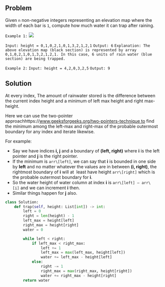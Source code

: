 ## Problem
Given `n` non-negative integers representing an elevation map where the width of each bar is `1`, compute how much water it can trap after raining.

`Example 1:`
![](https://assets.leetcode.com/uploads/2018/10/22/rainwatertrap.png)

`Input: height = 0,1,0,2,1,0,1,3,2,1,2,1`
`Output: 6`
`Explanation: The above elevation map (black section) is represented by array 0,1,0,2,1,0,1,3,2,1,2,1. In this case, 6 units of rain water (blue section) are being trapped.`

`Example 2:`
`Input: height = 4,2,0,3,2,5`
`Output: 9`

## Solution
At every index, The amount of rainwater stored is the difference between the current index height and a minimum of left max height and right max-height.

Here we can use the two-pointer approachhttps://www.geeksforgeeks.org/two-pointers-technique to find the minimum among the left-max and right-max of the probable outermost boundary for any index and iterate likewise.

For example: 

- Say we have indices **i, j** and a boundary of **(left, right)**  where **i** is the left pointer and **j** is the right pointer.
- If the minimum is `arr\[left]`, we can say that **i** is bounded in one side by **left** and no matter whatever the values are in between **(i, right)**, the rightmost boundary of **i** will at  least have height `arr\[right]` which is the probable outermost boundary for **i**. 
- So the water height of water column at index **i** is `arr\[left] – arr\[i]` and we can increment **i** then.
- Similar things happen for **j** also.

```python
class Solution:
    def trap(self, height: List[int]) -> int:
        left = 0
        right = len(height) - 1
        left_max = height[left]
        right_max = height[right]
        water = 0

        while left < right:
            if left_max < right_max:
                left += 1
                left_max = max(left_max, height[left])
                water += left_max - height[left]
            else:
                right -= 1
                right_max = max(right_max, height[right])
                water += right_max - height[right]
        return water
```

